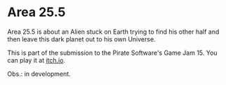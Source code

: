 # Area 25.5

Area 25.5 is about an Alien stuck on Earth trying to find his other half and then leave this dark planet out to his own Universe.

This is part of the submission to the Pirate Software's Game Jam 15. You can play it at [itch.io](https://guilospanck.itch.io/area25-5).

Obs.: in development.

